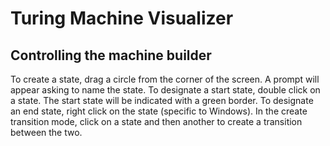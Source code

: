 # Turing Machine Visualizer
## Controlling the machine builder
To create a state, drag a circle from the corner of the screen. A prompt will appear asking to name the state.
To designate a start state, double click on a state. The start state will be indicated with a green border. To designate an end state, right click on the state (specific to Windows).
In the create transition mode, click on a state and then another to create a transition between the two.
